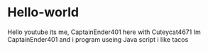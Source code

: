 # Hello-world

Hello youtube its me, CaptainEnder401 here with Cuteycat4671
Im CaptainEnder401 and i program useing Java script
i like tacos
